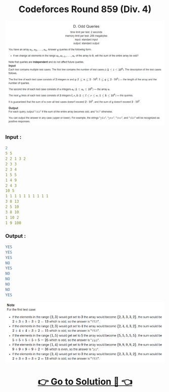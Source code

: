 
<h1 align="center">
Codeforces Round 859 (Div. 4)
</h1>


![.](i.png)

### Input :
```yaml
2
5 5
2 2 1 3 2
2 3 3
2 3 4
1 5 5
1 4 9
2 4 3
10 5
1 1 1 1 1 1 1 1 1 1
3 8 13
2 5 10
3 8 10
1 10 2
1 9 100
```

### Output :
```yaml
YES
YES
YES
NO
YES
NO
NO
NO
NO
YES
```

![.](i1.png)



<h1 align="center">

[:point_right:	Go to Solution :pinched_fingers:	:point_left:	](https://github.com/pratyushkiran/codeforces/blob/main/solution/README.md#solution--)

</h1>
